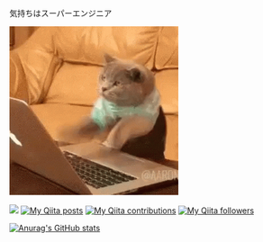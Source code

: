 気持ちはスーパーエンジニア

![demo](images/01.gif)

![](https://komarev.com/ghpvc/?username=starswirl&color=blue)
[![My Qiita posts](https://qiita-badge.apiapi.app/s/starswirl_k/posts.svg)](http://qiita.com/starswirl_k)
[![My Qiita contributions](https://qiita-badge.apiapi.app/s/starswirl_k/contributions.svg)](http://qiita.com/starswirl_k)
[![My Qiita followers](https://qiita-badge.apiapi.app/s/starswirl_k/followers.svg)](http://qiita.com/starswirl_k)


[![Anurag's GitHub stats](https://github-readme-stats.vercel.app/api?username=starswirl)](https://github.com/anuraghazra/github-readme-stats&show_icons=true&theme=tokyonight)

<!--
**starswirl/starswirl** is a ✨ _special_ ✨ repository because its `README.md` (this file) appears on your GitHub profile.

Here are some ideas to get you started:

- 🔭 I’m currently working on ...
- 🌱 I’m currently learning ...
- 👯 I’m looking to collaborate on ...
- 🤔 I’m looking for help with ...
- 💬 Ask me about ...
- 📫 How to reach me: ...
- 😄 Pronouns: ...
- ⚡ Fun fact: ...
-->
